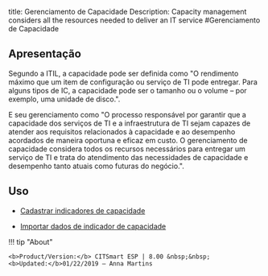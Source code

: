 title: Gerenciamento de Capacidade
Description: Capacity management considers all the resources needed to deliver an IT service
#Gerenciamento de Capacidade

Apresentação
----------------

Segundo a ITIL, a capacidade pode ser definida como "O rendimento máximo que um item de configuração ou serviço de TI pode entregar. Para alguns tipos de IC, a capacidade pode ser o tamanho ou o volume – por exemplo, uma unidade de disco.".

E seu gerenciamento como "O processo responsável por garantir que a capacidade dos serviços de TI e a infraestrutura de TI sejam capazes de atender aos requisitos relacionados à capacidade e ao desempenho acordados de maneira oportuna e eficaz em custo. O gerenciamento de capacidade considera todos os recursos necessários para entregar um serviço de TI e trata do atendimento das necessidades de capacidade e desempenho tanto atuais como futuras do negócio.".

Uso
-------

- [Cadastrar indicadores de capacidade](/pt-br/citsmart-esp-8/processes/capacity/use/register-capacity-indicators.html)

- [Importar dados de indicador de capacidade](/pt-br/citsmart-esp-8/processes/capacity/use/capacity-indicators-data.html)

!!! tip "About"

    <b>Product/Version:</b> CITSmart ESP | 8.00 &nbsp;&nbsp;
    <b>Updated:</b>01/22/2019 – Anna Martins
